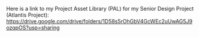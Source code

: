 Here is a link to my Project Asset Library (PAL) for my Senior Design Project (Atlantis Project): 
https://drive.google.com/drive/folders/1D58s5rOhGbV4GcWEc2uUwAG5J9ozqpOS?usp=sharing
